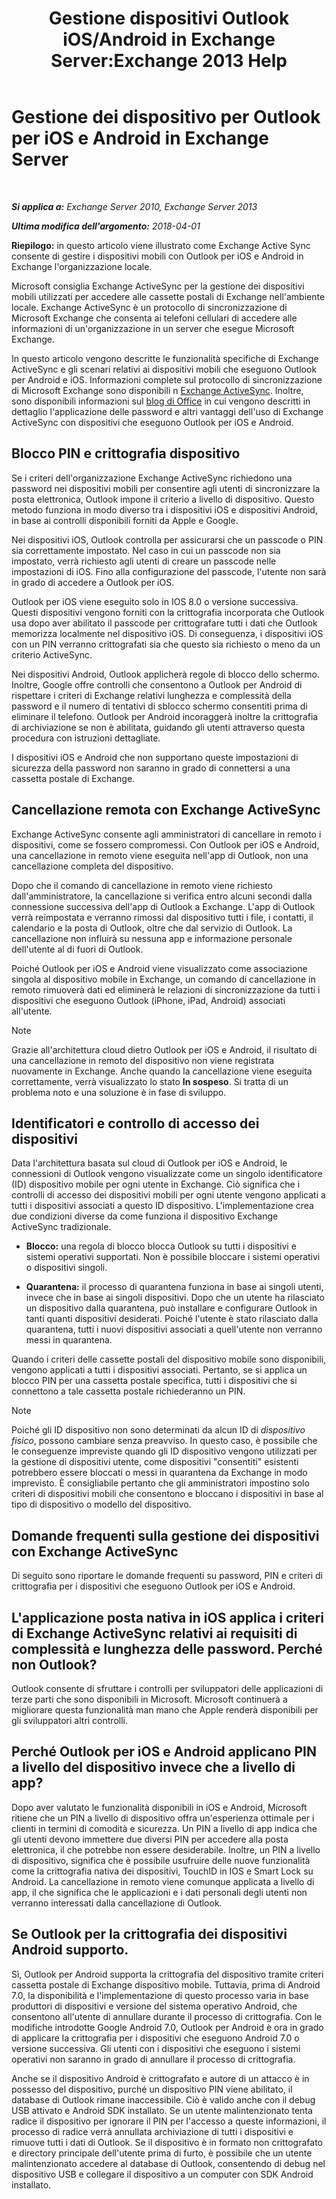 ﻿---
title: 'Gestione dispositivi Outlook iOS/Android in Exchange Server:Exchange 2013 Help'
TOCTitle: Gestione dei dispositivo per Outlook per iOS e Android in Exchange Server
ms:assetid: 16ce7d24-be74-4466-b126-828a67f69b6e
ms:mtpsurl: https://technet.microsoft.com/it-it/library/Mt465748(v=EXCHG.150)
ms:contentKeyID: 70076147
ms.date: 05/22/2018
mtps_version: v=EXCHG.150
ms.translationtype: MT
---

# Gestione dei dispositivo per Outlook per iOS e Android in Exchange Server

 

_**Si applica a:** Exchange Server 2010, Exchange Server 2013_

_**Ultima modifica dell'argomento:** 2018-04-01_

**Riepilogo:**  in questo articolo viene illustrato come Exchange Active Sync consente di gestire i dispositivi mobili con Outlook per iOS e Android in Exchange l'organizzazione locale.

Microsoft consiglia Exchange ActiveSync per la gestione dei dispositivi mobili utilizzati per accedere alle cassette postali di Exchange nell'ambiente locale. Exchange ActiveSync è un protocollo di sincronizzazione di Microsoft Exchange che consenta ai telefoni cellulari di accedere alle informazioni di un'organizzazione in un server che esegue Microsoft Exchange.

In questo articolo vengono descritte le funzionalità specifiche di Exchange ActiveSync e gli scenari relativi ai dispositivi mobili che eseguono Outlook per Android e iOS. Informazioni complete sul protocollo di sincronizzazione di Microsoft Exchange sono disponibili n [Exchange ActiveSync](exchange-activesync-exchange-2013-help.md). Inoltre, sono disponibili informazioni sul [blog di Office](https://go.microsoft.com/fwlink/p/?linkid=62392) in cui vengono descritti in dettaglio l'applicazione delle password e altri vantaggi dell'uso di Exchange ActiveSync con dispositivi che eseguono Outlook per iOS e Android.

## Blocco PIN e crittografia dispositivo

Se i criteri dell'organizzazione Exchange ActiveSync richiedono una password nei dispositivi mobili per consentire agli utenti di sincronizzare la posta elettronica, Outlook impone il criterio a livello di dispositivo. Questo metodo funziona in modo diverso tra i dispositivi iOS e dispositivi Android, in base ai controlli disponibili forniti da Apple e Google.

Nei dispositivi iOS, Outlook controlla per assicurarsi che un passcode o PIN sia correttamente impostato. Nel caso in cui un passcode non sia impostato, verrà richiesto agli utenti di creare un passcode nelle impostazioni di iOS. Fino alla configurazione del passcode, l'utente non sarà in grado di accedere a Outlook per iOS.

Outlook per iOS viene eseguito solo in IOS 8.0 o versione successiva. Questi dispositivi vengono forniti con la crittografia incorporata che Outlook usa dopo aver abilitato il passcode per crittografare tutti i dati che Outlook memorizza localmente nel dispositivo iOS. Di conseguenza, i dispositivi iOS con un PIN verranno crittografati sia che questo sia richiesto o meno da un criterio ActiveSync.

Nei dispositivi Android, Outlook applicherà regole di blocco dello schermo. Inoltre, Google offre controlli che consentono a Outlook per Android di rispettare i criteri di Exchange relativi lunghezza e complessità della password e il numero di tentativi di sblocco schermo consentiti prima di eliminare il telefono. Outlook per Android incoraggerà inoltre la crittografia di archiviazione se non è abilitata, guidando gli utenti attraverso questa procedura con istruzioni dettagliate.

I dispositivi iOS e Android che non supportano queste impostazioni di sicurezza della password non saranno in grado di connettersi a una cassetta postale di Exchange.

## Cancellazione remota con Exchange ActiveSync

Exchange ActiveSync consente agli amministratori di cancellare in remoto i dispositivi, come se fossero compromessi. Con Outlook per iOS e Android, una cancellazione in remoto viene eseguita nell'app di Outlook, non una cancellazione completa del dispositivo.

Dopo che il comando di cancellazione in remoto viene richiesto dall'amministratore, la cancellazione si verifica entro alcuni secondi dalla connessione successiva dell'app di Outlook a Exchange. L'app di Outlook verrà reimpostata e verranno rimossi dal dispositivo tutti i file, i contatti, il calendario e la posta di Outlook, oltre che dal servizio di Outlook. La cancellazione non influirà su nessuna app e informazione personale dell'utente al di fuori di Outlook.

Poiché Outlook per iOS e Android viene visualizzato come associazione singola al dispositivo mobile in Exchange, un comando di cancellazione in remoto rimuoverà dati ed eliminerà le relazioni di sincronizzazione da tutti i dispositivi che eseguono Outlook (iPhone, iPad, Android) associati all'utente.


> [!NOTE]
> Grazie all'architettura cloud dietro Outlook per iOS e Android, il risultato di una cancellazione in remoto del dispositivo non viene registrata nuovamente in Exchange. Anche quando la cancellazione viene eseguita correttamente, verrà visualizzato lo stato <STRONG>In sospeso</STRONG>. Si tratta di un problema noto e una soluzione è in fase di sviluppo.



## Identificatori e controllo di accesso dei dispositivi

Data l'architettura basata sul cloud di Outlook per iOS e Android, le connessioni di Outlook vengono visualizzate come un singolo identificatore (ID) dispositivo mobile per ogni utente in Exchange. Ciò significa che i controlli di accesso dei dispositivi mobili per ogni utente vengono applicati a tutti i dispositivi associati a questo ID dispositivo. L'implementazione crea due condizioni diverse da come funziona il dispositivo Exchange ActiveSync tradizionale.

  - **Blocco:**  una regola di blocco blocca Outlook su tutti i dispositivi e sistemi operativi supportati. Non è possibile bloccare i sistemi operativi o dispositivi singoli.

  - **Quarantena:**  il processo di quarantena funziona in base ai singoli utenti, invece che in base ai singoli dispositivi. Dopo che un utente ha rilasciato un dispositivo dalla quarantena, può installare e configurare Outlook in tanti quanti dispositivi desiderati. Poiché l'utente è stato rilasciato dalla quarantena, tutti i nuovi dispositivi associati a quell'utente non verranno messi in quarantena.

Quando i criteri delle cassette postali del dispositivo mobile sono disponibili, vengono applicati a tutti i dispositivi associati. Pertanto, se si applica un blocco PIN per una cassetta postale specifica, tutti i dispositivi che si connettono a tale cassetta postale richiederanno un PIN.


> [!NOTE]
> Poiché gli ID dispositivo non sono determinati da alcun ID di <EM>dispositivo fisico</EM>, possono cambiare senza preavviso. In questo caso, è possibile che le conseguenze impreviste quando gli ID dispositivo vengono utilizzati per la gestione di dispositivi utente, come dispositivi "consentiti" esistenti potrebbero essere bloccati o messi in quarantena da Exchange in modo imprevisto. È consigliabile pertanto che gli amministratori impostino solo criteri di dispositivi mobili che consentono e bloccano i dispositivi in base al tipo di dispositivo o modello del dispositivo.



## Domande frequenti sulla gestione dei dispositivi con Exchange ActiveSync

Di seguito sono riportare le domande frequenti su password, PIN e criteri di crittografia per i dispositivi che eseguono Outlook per iOS e Android.

## L'applicazione posta nativa in iOS applica i criteri di Exchange ActiveSync relativi ai requisiti di complessità e lunghezza delle password. Perché non Outlook?

Outlook consente di sfruttare i controlli per sviluppatori delle applicazioni di terze parti che sono disponibili in Microsoft. Microsoft continuerà a migliorare questa funzionalità man mano che Apple renderà disponibili per gli sviluppatori altri controlli.

## Perché Outlook per iOS e Android applicano PIN a livello del dispositivo invece che a livello di app?

Dopo aver valutato le funzionalità disponibili in iOS e Android, Microsoft ritiene che un PIN a livello di dispositivo offra un'esperienza ottimale per i clienti in termini di comodità e sicurezza. Un PIN a livello di app indica che gli utenti devono immettere due diversi PIN per accedere alla posta elettronica, il che potrebbe non essere desiderabile. Inoltre, un PIN a livello di dispositivo, significa che è possibile usufruire delle nuove funzionalità come la crittografia nativa dei dispositivi, TouchID in IOS e Smart Lock su Android. La cancellazione in remoto viene comunque applicata a livello di app, il che significa che le applicazioni e i dati personali degli utenti non verranno interessati dalla cancellazione di Outlook.

## Se Outlook per la crittografia dei dispositivi Android supporto.

Sì, Outlook per Android supporta la crittografia del dispositivo tramite criteri cassetta postale di Exchange dispositivo mobile. Tuttavia, prima di Android 7.0, la disponibilità e l'implementazione di questo processo varia in base produttori di dispositivi e versione del sistema operativo Android, che consentono all'utente di annullare durante il processo di crittografia. Con le modifiche introdotte Google Android 7.0, Outlook per Android è ora in grado di applicare la crittografia per i dispositivi che eseguono Android 7.0 o versione successiva. Gli utenti con i dispositivi che eseguono i sistemi operativi non saranno in grado di annullare il processo di crittografia.

Anche se il dispositivo Android è crittografato e autore di un attacco è in possesso del dispositivo, purché un dispositivo PIN viene abilitato, il database di Outlook rimane inaccessibile. Ciò è valido anche con il debug USB attivato e Android SDK installato. Se un utente malintenzionato tenta radice il dispositivo per ignorare il PIN per l'accesso a queste informazioni, il processo di radice verrà annullata archiviazione di tutti i dispositivi e rimuove tutti i dati di Outlook. Se il dispositivo è in formato non crittografato e directory principale dell'utente prima di furto, è possibile che un utente malintenzionato accedere al database di Outlook, consentendo di debug nel dispositivo USB e collegare il dispositivo a un computer con SDK Android installato.

